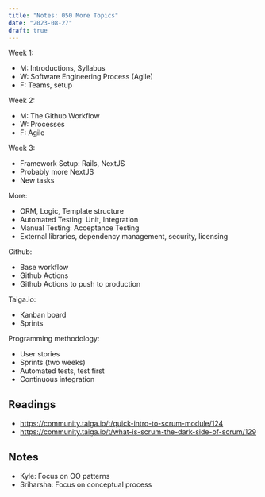 ```yaml
---
title: "Notes: 050 More Topics"
date: "2023-08-27"
draft: true
---
```


Week 1:

 - M: Introductions, Syllabus
 - W: Software Engineering Process (Agile)
 - F: Teams, setup

Week 2:

 - M: The Github Workflow
 - W: Processes
 - F: Agile
 
Week 3:

 - Framework Setup: Rails, NextJS
 - Probably more NextJS
 - New tasks

More:
 
 - ORM, Logic, Template structure
 - Automated Testing: Unit, Integration 
 - Manual Testing: Acceptance Testing
 - External libraries, dependency management, security, licensing

Github:

 - Base workflow
 - Github Actions
 - Github Actions to push to production

Taiga.io:

 - Kanban board
 - Sprints

Programming methodology:

 - User stories
 - Sprints (two weeks)
 - Automated tests, test first
 - Continuous integration

## Readings

 - https://community.taiga.io/t/quick-intro-to-scrum-module/124
 - https://community.taiga.io/t/what-is-scrum-the-dark-side-of-scrum/129

## Notes

 - Kyle: Focus on OO patterns
 - Sriharsha: Focus on conceptual process
